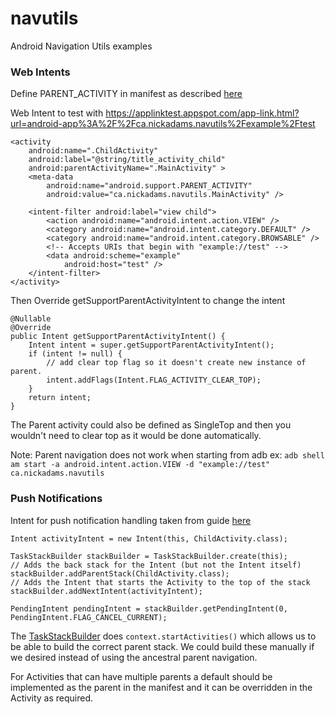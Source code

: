 # navutils
Android Navigation Utils examples

### Web Intents

Define PARENT_ACTIVITY in manifest as described [here](http://developer.android.com/training/implementing-navigation/ancestral.html)

Web Intent to test with
https://applinktest.appspot.com/app-link.html?url=android-app%3A%2F%2Fca.nickadams.navutils%2Fexample%2Ftest

```
<activity
    android:name=".ChildActivity"
    android:label="@string/title_activity_child"
    android:parentActivityName=".MainActivity" >
    <meta-data
        android:name="android.support.PARENT_ACTIVITY"
        android:value="ca.nickadams.navutils.MainActivity" />

    <intent-filter android:label="view child">
        <action android:name="android.intent.action.VIEW" />
        <category android:name="android.intent.category.DEFAULT" />
        <category android:name="android.intent.category.BROWSABLE" />
        <!-- Accepts URIs that begin with "example://test" -->
        <data android:scheme="example"
            android:host="test" />
    </intent-filter>
</activity>
```

Then Override getSupportParentActivityIntent to change the intent

```
@Nullable
@Override
public Intent getSupportParentActivityIntent() {
    Intent intent = super.getSupportParentActivityIntent();
    if (intent != null) {
        // add clear top flag so it doesn't create new instance of parent.
        intent.addFlags(Intent.FLAG_ACTIVITY_CLEAR_TOP);
    }
    return intent;
}
```

The Parent activity could also be defined as SingleTop and then you wouldn't need to clear top
as it would be done automatically.

Note:
Parent navigation does not work when starting from adb ex:
`adb shell am start -a android.intent.action.VIEW -d "example://test" ca.nickadams.navutils`


### Push Notifications

Intent for push notification handling
taken from guide [here](http://developer.android.com/guide/topics/ui/notifiers/notifications.html)

```
Intent activityIntent = new Intent(this, ChildActivity.class);

TaskStackBuilder stackBuilder = TaskStackBuilder.create(this);
// Adds the back stack for the Intent (but not the Intent itself)
stackBuilder.addParentStack(ChildActivity.class);
// Adds the Intent that starts the Activity to the top of the stack
stackBuilder.addNextIntent(activityIntent);

PendingIntent pendingIntent = stackBuilder.getPendingIntent(0, PendingIntent.FLAG_CANCEL_CURRENT);
```

The [TaskStackBuilder](http://developer.android.com/reference/android/support/v4/app/TaskStackBuilder.html) does
`context.startActivities()` which allows us to be able to build the correct parent stack. We could build
these manually if we desired instead of using the ancestral parent navigation.

For Activities that can have multiple parents a default should be implemented as the parent in the manifest and it can be overridden in the
Activity as required.
